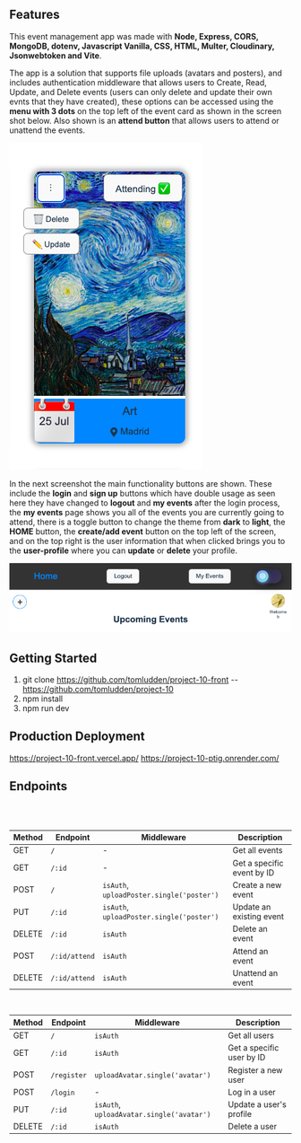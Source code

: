 ## Features

This event management app was made with **Node, Express, CORS, MongoDB, dotenv, Javascript Vanilla, CSS, HTML, Multer, Cloudinary, Jsonwebtoken and Vite**.

The app is a solution that supports file uploads (avatars and posters), and includes authentication middleware that allows users to Create, Read, Update, and Delete events (users can only delete and update their own evnts that they have created), these options can be accessed using the **menu with 3 dots** on the top left of the event card as shown in the screen shot below. Also shown is an **attend button** that allows users to attend or unattend the events.

![Screenshot](https://raw.githubusercontent.com/tomludden/project-10-front/main/public/assets/images/Captura%20de%20Pantalla%202025-06-26%20a%20las%200.09.21.png)

In the next screenshot the main functionality buttons are shown. These include the **login** and **sign up** buttons which have double usage as seen here they have changed to **logout** and **my events** after the login process, the **my events** page shows you all of the events you are currently going to attend, there is a toggle button to change the theme from **dark** to **light**, the **HOME** button, the **create/add event** button on the top left of the screen, and on the top right is the user information that when clicked brings you to the **user-profile** where you can **update** or **delete** your profile.

![Screenshot](https://raw.githubusercontent.com/tomludden/project-10-front/main/public/assets/images/Captura%20de%20Pantalla%202025-06-26%20a%20las%200.10.28.png)

## Getting Started

1. git clone https://github.com/tomludden/project-10-front -- https://github.com/tomludden/project-10
2. npm install
3. npm run dev

## Production Deployment

https://project-10-front.vercel.app/
https://project-10-ptig.onrender.com/

## Endpoints

<br><br>

| Method | Endpoint      | Middleware                                | Description                |
| ------ | ------------- | ----------------------------------------- | -------------------------- |
| GET    | `/`           | -                                         | Get all events             |
| GET    | `/:id`        | -                                         | Get a specific event by ID |
| POST   | `/`           | `isAuth`, `uploadPoster.single('poster')` | Create a new event         |
| PUT    | `/:id`        | `isAuth`, `uploadPoster.single('poster')` | Update an existing event   |
| DELETE | `/:id`        | `isAuth`                                  | Delete an event            |
| POST   | `/:id/attend` | `isAuth`                                  | Attend an event            |
| DELETE | `/:id/attend` | `isAuth`                                  | Unattend an event          |

<br>

| Method | Endpoint    | Middleware                                | Description               |
| ------ | ----------- | ----------------------------------------- | ------------------------- |
| GET    | `/`         | `isAuth`                                  | Get all users             |
| GET    | `/:id`      | `isAuth`                                  | Get a specific user by ID |
| POST   | `/register` | `uploadAvatar.single('avatar')`           | Register a new user       |
| POST   | `/login`    | -                                         | Log in a user             |
| PUT    | `/:id`      | `isAuth`, `uploadAvatar.single('avatar')` | Update a user's profile   |
| DELETE | `/:id`      | `isAuth`                                  | Delete a user             |
